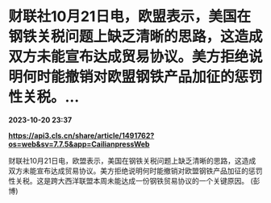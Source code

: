 # 财联社10月21日电，欧盟表示，美国在钢铁关税问题上缺乏清晰的思路，这造成双方未能宣布达成贸易协议。美方拒绝说明何时能撤销对欧盟钢铁产品加征的惩罚性关税。...

**2023-10-20 23:37**

**https://api3.cls.cn/share/article/1491762?os=web&sv=7.7.5&app=CailianpressWeb**

财联社10月21日电，欧盟表示，美国在钢铁关税问题上缺乏清晰的思路，这造成双方未能宣布达成贸易协议。美方拒绝说明何时能撤销对欧盟钢铁产品加征的惩罚性关税。这是跨大西洋联盟本周未能达成一份钢铁贸易协议的一个关键原因。 (彭博)
